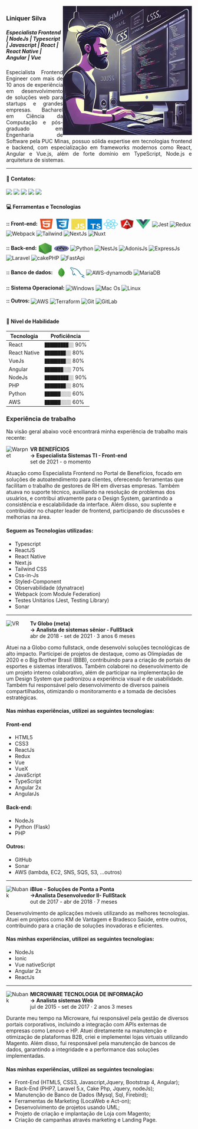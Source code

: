 <picture>
  <source media="(prefers-color-scheme: dark)" srcset="https://raw.githubusercontent.com/linikerdev/linikerdev/refs/heads/main/profile.webp"
    width="350px" height="260px" align="right"
    >
  <img alt="Shows an illustrated sun in light mode and a moon with stars in dark mode." src="https://raw.githubusercontent.com/linikerdev/linikerdev/refs/heads/main/profile.webp"  width="350px" height="350px" height="260px" align="right">
</picture>


### Liniquer Silva

##### Especialista Frontend | NodeJs | Typescript | Javascript | React | React Native | Angular | Vue

<div style="text-align: justify">
Especialista Frontend Engineer com mais de 10 anos de experiência em desenvolvimento de soluções web para startups e grandes empresas. Bacharel em Ciência da Computação e pós-graduado em Engenharia de Software pela PUC Minas, possuo sólida expertise em tecnologias frontend e backend, com especialização em frameworks modernos como React, Angular e Vue.js, além de forte domínio em TypeScript, Node.js e arquitetura de sistemas.</div>

----
#### 📧 Contatos:
<div>
  <a href="https://instagram.com/linikerdev" target="_blank"><img src="https://img.shields.io/badge/-Instagram-%23E4405F?style=for-the-badge&logo=instagram&logoColor=white" target="_blank"></a>
 	<a href="https://www.twitch.tv/linikerdev" target="_blank"><img src="https://img.shields.io/badge/Twitch-9146FF?style=for-the-badge&logo=twitch&logoColor=white" target="_blank"></a>
 <a href="https://discord.gg/linikerdev" target="_blank"><img src="https://img.shields.io/badge/Discord-7289DA?style=for-the-badge&logo=discord&logoColor=white" target="_blank"></a>
  <a href = "mailto:contato@liniker.com.br"><img src="https://img.shields.io/badge/-Gmail-%23333?style=for-the-badge&logo=gmail&logoColor=white" target="_blank"></a>
  <a href="https://www.linkedin.com/in/linikerdev" target="_blank"><img src="https://img.shields.io/badge/-LinkedIn-%230077B5?style=for-the-badge&logo=linkedin&logoColor=white" target="_blank"></a>
</div>

#### 💻 Ferramentas e Tecnologias

<div>
<strong>:: Front-end: </strong>
<img align="center" title="HTML5" alt="html5" height="30" width="40" bottom="10px"
    src="https://raw.githubusercontent.com/devicons/devicon/master/icons/html5/html5-original.svg"/>
<img align="center" title="CSS3" alt="css" height="30" width="40"
    src="https://raw.githubusercontent.com/devicons/devicon/master/icons/css3/css3-original.svg"/>
<img align="center" title="Javascript" alt="javascript" height="30" width="40"
    src="https://raw.githubusercontent.com/devicons/devicon/master/icons/javascript/javascript-plain.svg"/>
<img align="center" title="Typescript" alt="typescript" height="30" width="40"
    src="https://raw.githubusercontent.com/devicons/devicon/master/icons/typescript/typescript-plain.svg"/>
<img align="center" title="ReactJs" alt="react" height="30" width="40"
    src="https://raw.githubusercontent.com/devicons/devicon/master/icons/react/react-original.svg"/>
<img align="center" title="Angular" alt="angular" height="30" width="40"
    src="https://raw.githubusercontent.com/devicons/devicon/master/icons/angularjs/angularjs-original.svg"/>
<img align="center" title="VueJs" alt="vuejs" height="30" width="40"
    src="https://raw.githubusercontent.com/devicons/devicon/master/icons/vuejs/vuejs-original.svg"/>
<img align="center" title="Jest" alt="Jest" height="30" width="40"
src="https://cdn.jsdelivr.net/gh/devicons/devicon@latest/icons/jest/jest-plain.svg" />
<img  align="center" title="Redux" alt="Redux" height="30" width="40"  src="https://cdn.jsdelivr.net/gh/devicons/devicon@latest/icons/redux/redux-original.svg" />
<img align="center" title="Webpack" alt="Webpack" height="30" width="40" src="https://cdn.jsdelivr.net/gh/devicons/devicon@latest/icons/webpack/webpack-original.svg" />
<img align="center" title="Tailwind" alt="Tailwind" height="30" width="40" src="https://cdn.jsdelivr.net/gh/devicons/devicon@latest/icons/tailwindcss/tailwindcss-original.svg" />
<img align="center" title="NextJs" alt="NextJs" height="30" width="40"
 src="https://cdn.jsdelivr.net/gh/devicons/devicon@latest/icons/nextjs/nextjs-original.svg" />
<img align="center" title="Nuxt" alt="Nuxt" height="30" width="40"
 src="https://cdn.jsdelivr.net/gh/devicons/devicon@latest/icons/nuxtjs/nuxtjs-original.svg" />
</div>
<br/>
<div>
<strong>:: Back-end: </strong>
  <img align="center" title="NodeJs" alt="NodeJs" height="30" width="40" src="https://raw.githubusercontent.com/devicons/devicon/master/icons/nodejs/nodejs-original.svg"/>
  <img align="center" title="PHP" alt="PHP" height="30" width="40" src="https://raw.githubusercontent.com/devicons/devicon/master/icons/php/php-original.svg"/>
  <img align="center" title="Python" alt="Python" height="30" width="40" src="https://cdn.jsdelivr.net/gh/devicons/devicon@latest/icons/python/python-original.svg" />
  <img align="center" title="NestJs" alt="NestJs" height="30" width="40" src="https://cdn.jsdelivr.net/gh/devicons/devicon@latest/icons/nestjs/nestjs-original.svg"/>
  <img align="center" title="AdonisJs" alt="AdonisJs" height="30" width="40" src="https://cdn.jsdelivr.net/gh/devicons/devicon@latest/icons/adonisjs/adonisjs-original.svg"/>
  <img align="center" title="ExpressJs" alt="ExpressJs" height="30" width="40" src="https://cdn.jsdelivr.net/gh/devicons/devicon@latest/icons/express/express-original.svg" />
  <img align="center" title="Laravel" alt="Laravel" height="30" width="40" src="https://cdn.jsdelivr.net/gh/devicons/devicon@latest/icons/laravel/laravel-original.svg" />
  <img align="center" title="cakePHP" alt="cakePHP" height="30" width="40"src="https://cdn.jsdelivr.net/gh/devicons/devicon@latest/icons/cakephp/cakephp-original.svg" />
  <img
  align="center" title="FastApi" alt="FastApi" height="30" width="40" src="https://cdn.jsdelivr.net/gh/devicons/devicon@latest/icons/fastapi/fastapi-original.svg" />

</div>
<br>
<div>
<strong>:: Banco de dados: </strong>
  <img align="center" title="MongoDB" alt="MongoDB" height="30" width="40"
      src="https://raw.githubusercontent.com/devicons/devicon/master/icons/mongodb/mongodb-original.svg"/>
  <img align="center" title="MYSQL" alt="MYSQL" height="30" width="40"
      src="https://raw.githubusercontent.com/devicons/devicon/master/icons/mysql/mysql-original.svg"/>
  <img align="center" title="AWS-dynamodb" alt="AWS-dynamodb" height="30" width="40" src="https://cdn.jsdelivr.net/gh/devicons/devicon@latest/icons/dynamodb/dynamodb-original.svg" />
  <img align="center" title="MariaDB" alt="MariaDB" height="30" width="40" src="https://cdn.jsdelivr.net/gh/devicons/devicon@latest/icons/mariadb/mariadb-original.svg" />

</div>
<br>
<div>
<strong>:: Sistema Operacional: </strong>
  <img align="center" title="Windows" alt="Windows" height="30" width="40" src="https://cdn.jsdelivr.net/gh/devicons/devicon@latest/icons/windows11/windows11-original.svg" />
  <img align="center" title="Mac Os" alt="Mac Os" height="30" width="40" src="https://cdn.jsdelivr.net/gh/devicons/devicon@latest/icons/apple/apple-original.svg" />
  <img align="center" title="Linux" alt="Linux" height="30" width="40" src="https://cdn.jsdelivr.net/gh/devicons/devicon@latest/icons/linux/linux-original.svg" />
</div>
<br>
<div>
<strong>:: Outros: </strong>
<img align="center" title="AWS" alt="AWS" height="30" width="40" src="https://cdn.jsdelivr.net/gh/devicons/devicon@latest/icons/amazonwebservices/amazonwebservices-original-wordmark.svg" />
<img align="center" title="Terraform" alt="Terraform" height="30" width="40"  src="https://cdn.jsdelivr.net/gh/devicons/devicon@latest/icons/terraform/terraform-original.svg" />
<img align="center" title="Git" alt="Git" height="30" width="40"src="https://cdn.jsdelivr.net/gh/devicons/devicon@latest/icons/git/git-original.svg" />
  <img align="center" title="GitLab" alt="GitLab" height="30" width="40"
 src="https://cdn.jsdelivr.net/gh/devicons/devicon@latest/icons/gitlab/gitlab-original.svg" />


</div>
<br>

#### 🚀 Nível de Habilidade

| Tecnologia            | Proficiência    |
| -----------           | ------------------------ |
| React                 | `█████████░░` 90% |
| React Native          | `████████░░` 80% |
| VueJs                 | `████████░░` 80% |
| Angular               | `███████░░░` 70% |
| NodeJs                | `█████████░░` 90% |
| PHP                   | `████████░░` 80% |
| Python                | `██████░░░░` 60% |
| AWS                   | `██████░░░░` 60% |



### Experiência de trabalho

Na visão geral abaixo você encontrará minha experiência de trabalho mais recente:

[<img align="left" height="65px" width="65px" alt="Warpnet" src="https://media.licdn.com/dms/image/v2/D4D0BAQELvAoJpa-ROA/company-logo_100_100/company-logo_100_100/0/1723025499302?e=1737590400&v=beta&t=zFnXEO9dKS9c5HB9QJnXoNOHcvDgDcO7f6qPRCiu7xU"/>](https://www.vr.com.br/)

**VR BENEFÍCIOS**
<br/>
**&rarr; Especialista Sistemas TI - Front-end**
<br/>
set de 2021 - o momento 

Atuação como Especialista Frontend no Portal de Benefícios, focado em soluções de autoatendimento para clientes, oferecendo ferramentas que facilitam o trabalho de gestores de RH em diversas empresas. Também atuava no suporte técnico, auxiliando na resolução de problemas dos usuários, e contribui ativamente para o Design System, garantindo a consistência e escalabilidade da interface. Além disso, sou suplente e contribuidor no chapter leader de frontend, participando de discussões e melhorias na área. 
#### Seguem as Tecnologias utilizadas: 
- Typescript 
- ReactJS 
- React Native 
- Next.js 
- Tailwind CSS 
- Css-in-Js 
- Styled-Component 
- Observabilidade (dynatrace) 
- Webpack (com Module Federation) 
- Testes Unitários (Jest, Testing Library) 
- Sonar
----
[<img align="left" height="65px" width="65px" alt="VR" src="https://media.licdn.com/dms/image/v2/D4D0BAQFm_9-3d5hL0Q/company-logo_100_100/company-logo_100_100/0/1713366686776?e=1737590400&v=beta&t=aeb4A4yqSERdWGw3c1ivSebDeeJCZiua5AQvVxGTUCQ"/>](https://rocketseat.com.br/)

**Tv Globo (meta)**
<br/>
**&rarr; Analista de sistemas sênior - FullStack**
<br/>
abr de 2018 - set de 2021 · 3 anos 6 meses

Atuei na a Globo como fullstack, onde desenvolvi soluções tecnológicas de alto impacto. Participei de projetos de destaque, como as Olimpíadas de 2020 e o Big Brother Brasil (BBB), contribuindo para a criação de portais de esportes e sistemas interativos. Também colaborei no desenvolvimento de um projeto interno colaborativo, além de participar na implementação de um Design System que padronizou a experiência visual e de usabilidade. Também fui responsável pelo desenvolvimento de diversos paineis compartilhados, otimizando o monitoramento e a tomada de decisões estratégicas.  
          
#### Nas minhas experiências, utilizei as seguintes tecnologias:  
          
#### Front-end  
 - HTML5  
 - CSS3  
 - ReactJs  
 - Redux  
 - Vue  
 - VueX  
 - JavaScript  
 - TypeScript  
 - Angular 2x  
 - AngularJs  
#### Back-end:  
 - NodeJs  
 - Python (Flask)  
 - PHP  
#### Outros:  
 - GitHub  
 - Sonar  
 - AWS (lambda, EC2, SNS, SQS, S3, ...outros)
----
[<img align="left" height="65px" width="65px" alt="Nubank" src="https://media.licdn.com/dms/image/v2/D4D0BAQFTc09NueTw7Q/company-logo_100_100/company-logo_100_100/0/1727788860670/iblueconsulting_logo?e=1737590400&v=beta&t=blUfyDH6P-a4rxzctr-ryjRxbKeWljng8sbXqWspHcw"/>](https://nubank.com.br/)

**iBlue - Soluções de Ponta a Ponta**
<br/>
**&rarr;Analista Desenvolvedor II- FullStack**
<br/>
out de 2017 - abr de 2018 · 7 meses

Desenvolvimento de aplicações móveis utilizando as melhores tecnologias. Atuei em projetos como KM de Vantagem e Bradesco Saúde, entre outros, contribuindo para a criação de soluções inovadoras e eficientes.

#### Nas minhas experiências, utilizei as seguintes tecnologias: 

- NodeJs
- Ionic
- Vue nativeScript
- Angular 2x
- ReactJs
----
[<img align="left" height="65px" width="65px" alt="Nubank" src="https://media.licdn.com/dms/image/v2/C4D0BAQHx1TpgAPsuCA/company-logo_100_100/company-logo_100_100/0/1630569882465/microware_tecnologia_de_informa_o_logo?e=1737590400&v=beta&t=dmOOhavsyweFe-ysx4DEfDoGfRRiu_jjsb2jQL_q5fQ"/>](https://nubank.com.br/)

**MICROWARE TECNOLOGIA DE INFORMAÇÃO**
<br/>
**&rarr; Analista sistemas Web**
<br/>
jul de 2015 - set de 2017 · 2 anos 3 meses

Durante meu tempo na Microware, fui responsável pela gestão de diversos portais corporativos, incluindo a integração com APIs externas de empresas como Lenovo e HP. Atuei diretamente na manutenção e otimização de plataformas B2B, criei e implementei lojas virtuais utilizando Magento. Além disso, fui responsável pela manutenção de bancos de dados, garantindo a integridade e a performance das soluções implementadas.

#### Nas minhas experiências, utilizei as seguintes tecnologias: 

-  Front-End (HTML5, CSS3, Javascript,Jquery, Bootstrap 4, Angular);
-  Back-End (PHP7, Laravel 5.x, Cake Php, Jquery, nodeJs);
-  Manutenção de Banco de Dados (Mysql, Sql, Firebird);
-  Ferramentas de Marketing (LocaWeb e Act-on);
-  Desenvolvimento de projetos usando UML;
-  Projeto de criação e implantação de Loja com Magento;
-  Criação de campanhas através marketing e Landing Page.

<!--
**linikerdev/linikerdev** is a ✨ _special_ ✨ repository because its `README.md` (this file) appears on your GitHub profile.

Here are some ideas to get you started:

- 🔭 I’m currently working on ...
- 🌱 I’m currently learning ...
- 👯 I’m looking to collaborate on ...
- 🤔 I’m looking for help with ...
- 💬 Ask me about ...
- 📫 How to reach me: ...
- 😄 Pronouns: ...
- ⚡ Fun fact: ...
  -->
